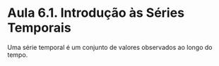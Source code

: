 # Aula 6.1. Introdução às Séries Temporais

Uma série temporal é um conjunto de valores observados ao longo do tempo.

